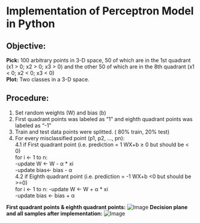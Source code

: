 # Implementation of Perceptron Model in Python
## Objective:

**Pick:** 100 arbitrary points in 3-D space, 50 of which are in the 1st
quadrant (x1 > 0; x2 > 0; x3 > 0) and the other 50 of which are
in the 8th quadrant (x1 < 0; x2 < 0; x3 < 0)  
**Plot:** Two classes in a 3-D space.

## Procedure:

1. Set random weights (W) and bias (b)  
2. First quadrant points was labeled as “1” and eighth quadrant points was labeled as “-1”  
3. Train and test data points were splitted. ( 80% train, 20% test)  
4. For every misclassified point (p1, p2, …, pn):  
    4.1 if First quadrant point (i.e. prediction = 1 WX+b ≥ 0 but should be < 0)  
        for i <- 1 to n:  
        -update W <- W - α * xi  
        -update bias<- bias - α  
    4.2 if Eighth quadrant point (i.e. prediction = -1 WX+b <0 but should be >=0)  
        for i <- 1 to n:
        -update W <- W + α * xi  
        -update bias <- bias + α  

**First quadrant points & eighth quadrant points:**
![Image](https://i.ibb.co/YkcfYYD/Ads-z.png)
**Decision plane and all samples after implementation:**
![Image](https://i.ibb.co/RbdGMk5/Ads-z.png)
